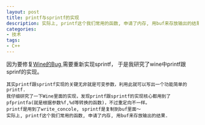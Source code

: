 ```yaml
---
layout: post
title: printf与sprintf的实现
description: 实际上, printf这个我们常用的函数, 申请了内存, 用buf来存放输出的结果.
categories:
- 技术
tags:
- C++
---
```


  因为要修复[Wine的Bug](https://bugs.winehq.org/show_bug.cgi?id=37913),需要重新实现sprintf，
于是我研究了wine中printf跟sprinf的实现。

    其实printf跟sprintf实现的关键无非就是可变参数，利用此就可以写出一个功能简单的printf. 
    我仔细研究了一下Wine里面的实现，发现printf跟sprintf的实现核心都用到了pfprintfa(就是根据参数%f,%d等转换的函数)，不过重定向不一样。  
    printf是用到了write_concole, sprintf是复制到buf里面～
    实际上, printf这个我们常用的函数, 申请了内存, 用buf来存放输出的结果.
